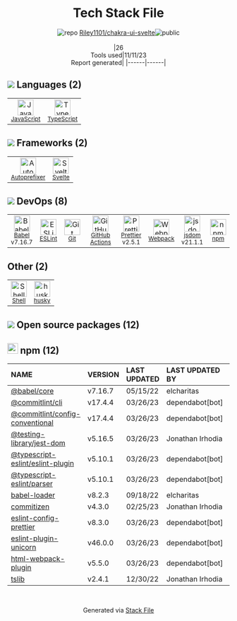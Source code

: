 <!--
--- Readme.md Snippet without images Start ---
## Tech Stack
Riley1101/chakra-ui-svelte is built on the following main stack:
- [JavaScript](https://developer.mozilla.org/en-US/docs/Web/JavaScript) – Languages
- [TypeScript](http://www.typescriptlang.org) – Languages
- [Webpack](http://webpack.js.org) – JS Build Tools / JS Task Runners
- [Autoprefixer](https://github.com/postcss/autoprefixer) – CSS Pre-processors / Extensions
- [Babel](http://babeljs.io/) – JavaScript Compilers
- [ESLint](http://eslint.org/) – Code Review
- [Shell](https://en.wikipedia.org/wiki/Shell_script) – Shells
- [Svelte](https://svelte.technology/) – Javascript UI Libraries
- [Prettier](https://prettier.io/) – Code Review
- [jsdom](https://github.com/jsdom/jsdom) – Headless Browsers
- [GitHub Actions](https://github.com/features/actions) – Continuous Integration

Full tech stack [here](/techstack.md)
--- Readme.md Snippet without images End ---

--- Readme.md Snippet with images Start ---
## Tech Stack
Riley1101/chakra-ui-svelte is built on the following main stack:
- <img width='25' height='25' src='https://img.stackshare.io/service/1209/javascript.jpeg' alt='JavaScript'/> [JavaScript](https://developer.mozilla.org/en-US/docs/Web/JavaScript) – Languages
- <img width='25' height='25' src='https://img.stackshare.io/service/1612/bynNY5dJ.jpg' alt='TypeScript'/> [TypeScript](http://www.typescriptlang.org) – Languages
- <img width='25' height='25' src='https://img.stackshare.io/service/1682/IMG_4636.PNG' alt='Webpack'/> [Webpack](http://webpack.js.org) – JS Build Tools / JS Task Runners
- <img width='25' height='25' src='https://img.stackshare.io/service/2202/72d087642cfce6fef6f2dabec5bf49e8_400x400.png' alt='Autoprefixer'/> [Autoprefixer](https://github.com/postcss/autoprefixer) – CSS Pre-processors / Extensions
- <img width='25' height='25' src='https://img.stackshare.io/service/2739/-1wfGjNw.png' alt='Babel'/> [Babel](http://babeljs.io/) – JavaScript Compilers
- <img width='25' height='25' src='https://img.stackshare.io/service/3337/Q4L7Jncy.jpg' alt='ESLint'/> [ESLint](http://eslint.org/) – Code Review
- <img width='25' height='25' src='https://img.stackshare.io/service/4631/default_c2062d40130562bdc836c13dbca02d318205a962.png' alt='Shell'/> [Shell](https://en.wikipedia.org/wiki/Shell_script) – Shells
- <img width='25' height='25' src='https://img.stackshare.io/service/6113/7exmJEg4_400x400.png' alt='Svelte'/> [Svelte](https://svelte.technology/) – Javascript UI Libraries
- <img width='25' height='25' src='https://img.stackshare.io/service/7035/default_66f265943abed56bcdbfca1c866a4261b1fbb063.jpg' alt='Prettier'/> [Prettier](https://prettier.io/) – Code Review
- <img width='25' height='25' src='https://img.stackshare.io/service/7054/preview.jpeg' alt='jsdom'/> [jsdom](https://github.com/jsdom/jsdom) – Headless Browsers
- <img width='25' height='25' src='https://img.stackshare.io/service/11563/actions.png' alt='GitHub Actions'/> [GitHub Actions](https://github.com/features/actions) – Continuous Integration

Full tech stack [here](/techstack.md)
--- Readme.md Snippet with images End ---
-->
<div align="center">

# Tech Stack File
![](https://img.stackshare.io/repo.svg "repo") [Riley1101/chakra-ui-svelte](https://github.com/Riley1101/chakra-ui-svelte)![](https://img.stackshare.io/public_badge.svg "public")
<br/><br/>
|26<br/>Tools used|11/11/23 <br/>Report generated|
|------|------|
</div>

## <img src='https://img.stackshare.io/languages.svg'/> Languages (2)
<table><tr>
  <td align='center'>
  <img width='36' height='36' src='https://img.stackshare.io/service/1209/javascript.jpeg' alt='JavaScript'>
  <br>
  <sub><a href="https://developer.mozilla.org/en-US/docs/Web/JavaScript">JavaScript</a></sub>
  <br>
  <sub></sub>
</td>

<td align='center'>
  <img width='36' height='36' src='https://img.stackshare.io/service/1612/bynNY5dJ.jpg' alt='TypeScript'>
  <br>
  <sub><a href="http://www.typescriptlang.org">TypeScript</a></sub>
  <br>
  <sub></sub>
</td>

</tr>
</table>

## <img src='https://img.stackshare.io/frameworks.svg'/> Frameworks (2)
<table><tr>
  <td align='center'>
  <img width='36' height='36' src='https://img.stackshare.io/service/2202/72d087642cfce6fef6f2dabec5bf49e8_400x400.png' alt='Autoprefixer'>
  <br>
  <sub><a href="https://github.com/postcss/autoprefixer">Autoprefixer</a></sub>
  <br>
  <sub></sub>
</td>

<td align='center'>
  <img width='36' height='36' src='https://img.stackshare.io/service/6113/7exmJEg4_400x400.png' alt='Svelte'>
  <br>
  <sub><a href="https://svelte.technology/">Svelte</a></sub>
  <br>
  <sub></sub>
</td>

</tr>
</table>

## <img src='https://img.stackshare.io/devops.svg'/> DevOps (8)
<table><tr>
  <td align='center'>
  <img width='36' height='36' src='https://img.stackshare.io/service/2739/-1wfGjNw.png' alt='Babel'>
  <br>
  <sub><a href="http://babeljs.io/">Babel</a></sub>
  <br>
  <sub>v7.16.7</sub>
</td>

<td align='center'>
  <img width='36' height='36' src='https://img.stackshare.io/service/3337/Q4L7Jncy.jpg' alt='ESLint'>
  <br>
  <sub><a href="http://eslint.org/">ESLint</a></sub>
  <br>
  <sub></sub>
</td>

<td align='center'>
  <img width='36' height='36' src='https://img.stackshare.io/service/1046/git.png' alt='Git'>
  <br>
  <sub><a href="http://git-scm.com/">Git</a></sub>
  <br>
  <sub></sub>
</td>

<td align='center'>
  <img width='36' height='36' src='https://img.stackshare.io/service/11563/actions.png' alt='GitHub Actions'>
  <br>
  <sub><a href="https://github.com/features/actions">GitHub Actions</a></sub>
  <br>
  <sub></sub>
</td>

<td align='center'>
  <img width='36' height='36' src='https://img.stackshare.io/service/7035/default_66f265943abed56bcdbfca1c866a4261b1fbb063.jpg' alt='Prettier'>
  <br>
  <sub><a href="https://prettier.io/">Prettier</a></sub>
  <br>
  <sub>v2.5.1</sub>
</td>

<td align='center'>
  <img width='36' height='36' src='https://img.stackshare.io/service/1682/IMG_4636.PNG' alt='Webpack'>
  <br>
  <sub><a href="http://webpack.js.org">Webpack</a></sub>
  <br>
  <sub></sub>
</td>

<td align='center'>
  <img width='36' height='36' src='https://img.stackshare.io/service/7054/preview.jpeg' alt='jsdom'>
  <br>
  <sub><a href="https://github.com/jsdom/jsdom">jsdom</a></sub>
  <br>
  <sub>v21.1.1</sub>
</td>

<td align='center'>
  <img width='36' height='36' src='https://img.stackshare.io/service/1120/lejvzrnlpb308aftn31u.png' alt='npm'>
  <br>
  <sub><a href="https://www.npmjs.com/">npm</a></sub>
  <br>
  <sub></sub>
</td>

</tr>
</table>

## Other (2)
<table><tr>
  <td align='center'>
  <img width='36' height='36' src='https://img.stackshare.io/service/4631/default_c2062d40130562bdc836c13dbca02d318205a962.png' alt='Shell'>
  <br>
  <sub><a href="https://en.wikipedia.org/wiki/Shell_script">Shell</a></sub>
  <br>
  <sub></sub>
</td>

<td align='center'>
  <img width='36' height='36' src='https://img.stackshare.io/service/9527/5502029.jpeg' alt='husky'>
  <br>
  <sub><a href="https://github.com/typicode/husky">husky</a></sub>
  <br>
  <sub></sub>
</td>

</tr>
</table>


## <img src='https://img.stackshare.io/group.svg' /> Open source packages (12)</h2>

## <img width='24' height='24' src='https://img.stackshare.io/service/1120/lejvzrnlpb308aftn31u.png'/> npm (12)

|NAME|VERSION|LAST UPDATED|LAST UPDATED BY|LICENSE|VULNERABILITIES|
|:------|:------|:------|:------|:------|:------|
|[@babel/core](https://www.npmjs.com/@babel/core)|v7.16.7|05/15/22|elcharitas |MIT|N/A|
|[@commitlint/cli](https://www.npmjs.com/@commitlint/cli)|v17.4.4|03/26/23|dependabot[bot] |MIT|N/A|
|[@commitlint/config-conventional](https://www.npmjs.com/@commitlint/config-conventional)|v17.4.4|03/26/23|dependabot[bot] |MIT|N/A|
|[@testing-library/jest-dom](https://www.npmjs.com/@testing-library/jest-dom)|v5.16.5|03/26/23|Jonathan Irhodia |MIT|N/A|
|[@typescript-eslint/eslint-plugin](https://www.npmjs.com/@typescript-eslint/eslint-plugin)|v5.10.1|03/26/23|dependabot[bot] |MIT|N/A|
|[@typescript-eslint/parser](https://www.npmjs.com/@typescript-eslint/parser)|v5.10.1|03/26/23|dependabot[bot] |BSD-2-Clause|N/A|
|[babel-loader](https://www.npmjs.com/babel-loader)|v8.2.3|09/18/22|elcharitas |MIT|N/A|
|[commitizen](https://www.npmjs.com/commitizen)|v4.3.0|02/25/23|Jonathan Irhodia |MIT|N/A|
|[eslint-config-prettier](https://www.npmjs.com/eslint-config-prettier)|v8.3.0|03/26/23|dependabot[bot] |MIT|N/A|
|[eslint-plugin-unicorn](https://www.npmjs.com/eslint-plugin-unicorn)|v46.0.0|03/26/23|dependabot[bot] |MIT|N/A|
|[html-webpack-plugin](https://www.npmjs.com/html-webpack-plugin)|v5.5.0|03/26/23|dependabot[bot] |MIT|N/A|
|[tslib](https://www.npmjs.com/tslib)|v2.4.1|12/30/22|Jonathan Irhodia |0BSD|N/A|

<br/>
<div align='center'>

Generated via [Stack File](https://github.com/apps/stack-file)
